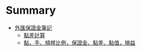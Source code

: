 # Summary

* [外匯保證金筆記](README.md)
   * [點差計算](note/dian_cha_ji_suan.md)
   * [點，手、槓桿比例，保證金、點差、點值，損益](note/dian_ff0c_shou_3001_gang_gan_bi_li_ff0c_bao_zheng_.md)

